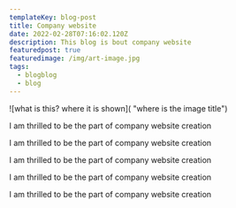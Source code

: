 ```yaml
---
templateKey: blog-post
title: Company website
date: 2022-02-28T07:16:02.120Z
description: This blog is bout company website
featuredpost: true
featuredimage: /img/art-image.jpg
tags:
  - blogblog
  - blog
---
```



![what is this? where it is shown]( "where is the image title")

I am thrilled to be the part of company website creation

I am thrilled to be the part of company website creation

I am thrilled to be the part of company website creation

I am thrilled to be the part of company website creation

I am thrilled to be the part of company website creation